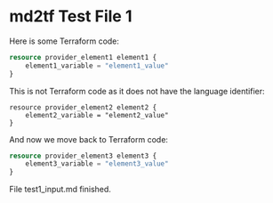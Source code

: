 # md2tf Test File 1

Here is some Terraform code:

```tf
resource provider_element1 element1 {
    element1_variable = "element1_value"
}
```

This is not Terraform code as it does not have the language identifier:

```
resource provider_element2 element2 {
    element2_variable = "element2_value"
}
```

And now we move back to Terraform code:

```tf
resource provider_element3 element3 {
    element3_variable = "element3_value"
}
```

File test1_input.md finished.
